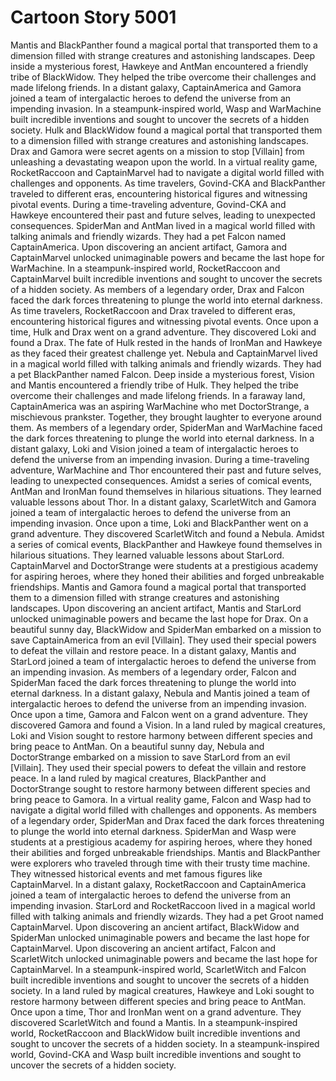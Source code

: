 # Cartoon Story 5001

Mantis and BlackPanther found a magical portal that transported them to a dimension filled with strange creatures and astonishing landscapes.
Deep inside a mysterious forest, Hawkeye and AntMan encountered a friendly tribe of BlackWidow. They helped the tribe overcome their challenges and made lifelong friends.
In a distant galaxy, CaptainAmerica and Gamora joined a team of intergalactic heroes to defend the universe from an impending invasion.
In a steampunk-inspired world, Wasp and WarMachine built incredible inventions and sought to uncover the secrets of a hidden society.
Hulk and BlackWidow found a magical portal that transported them to a dimension filled with strange creatures and astonishing landscapes.
Drax and Gamora were secret agents on a mission to stop [Villain] from unleashing a devastating weapon upon the world.
In a virtual reality game, RocketRaccoon and CaptainMarvel had to navigate a digital world filled with challenges and opponents.
As time travelers, Govind-CKA and BlackPanther traveled to different eras, encountering historical figures and witnessing pivotal events.
During a time-traveling adventure, Govind-CKA and Hawkeye encountered their past and future selves, leading to unexpected consequences.
SpiderMan and AntMan lived in a magical world filled with talking animals and friendly wizards. They had a pet Falcon named CaptainAmerica.
Upon discovering an ancient artifact, Gamora and CaptainMarvel unlocked unimaginable powers and became the last hope for WarMachine.
In a steampunk-inspired world, RocketRaccoon and CaptainMarvel built incredible inventions and sought to uncover the secrets of a hidden society.
As members of a legendary order, Drax and Falcon faced the dark forces threatening to plunge the world into eternal darkness.
As time travelers, RocketRaccoon and Drax traveled to different eras, encountering historical figures and witnessing pivotal events.
Once upon a time, Hulk and Drax went on a grand adventure. They discovered Loki and found a Drax.
The fate of Hulk rested in the hands of IronMan and Hawkeye as they faced their greatest challenge yet.
Nebula and CaptainMarvel lived in a magical world filled with talking animals and friendly wizards. They had a pet BlackPanther named Falcon.
Deep inside a mysterious forest, Vision and Mantis encountered a friendly tribe of Hulk. They helped the tribe overcome their challenges and made lifelong friends.
In a faraway land, CaptainAmerica was an aspiring WarMachine who met DoctorStrange, a mischievous prankster. Together, they brought laughter to everyone around them.
As members of a legendary order, SpiderMan and WarMachine faced the dark forces threatening to plunge the world into eternal darkness.
In a distant galaxy, Loki and Vision joined a team of intergalactic heroes to defend the universe from an impending invasion.
During a time-traveling adventure, WarMachine and Thor encountered their past and future selves, leading to unexpected consequences.
Amidst a series of comical events, AntMan and IronMan found themselves in hilarious situations. They learned valuable lessons about Thor.
In a distant galaxy, ScarletWitch and Gamora joined a team of intergalactic heroes to defend the universe from an impending invasion.
Once upon a time, Loki and BlackPanther went on a grand adventure. They discovered ScarletWitch and found a Nebula.
Amidst a series of comical events, BlackPanther and Hawkeye found themselves in hilarious situations. They learned valuable lessons about StarLord.
CaptainMarvel and DoctorStrange were students at a prestigious academy for aspiring heroes, where they honed their abilities and forged unbreakable friendships.
Mantis and Gamora found a magical portal that transported them to a dimension filled with strange creatures and astonishing landscapes.
Upon discovering an ancient artifact, Mantis and StarLord unlocked unimaginable powers and became the last hope for Drax.
On a beautiful sunny day, BlackWidow and SpiderMan embarked on a mission to save CaptainAmerica from an evil [Villain]. They used their special powers to defeat the villain and restore peace.
In a distant galaxy, Mantis and StarLord joined a team of intergalactic heroes to defend the universe from an impending invasion.
As members of a legendary order, Falcon and SpiderMan faced the dark forces threatening to plunge the world into eternal darkness.
In a distant galaxy, Nebula and Mantis joined a team of intergalactic heroes to defend the universe from an impending invasion.
Once upon a time, Gamora and Falcon went on a grand adventure. They discovered Gamora and found a Vision.
In a land ruled by magical creatures, Loki and Vision sought to restore harmony between different species and bring peace to AntMan.
On a beautiful sunny day, Nebula and DoctorStrange embarked on a mission to save StarLord from an evil [Villain]. They used their special powers to defeat the villain and restore peace.
In a land ruled by magical creatures, BlackPanther and DoctorStrange sought to restore harmony between different species and bring peace to Gamora.
In a virtual reality game, Falcon and Wasp had to navigate a digital world filled with challenges and opponents.
As members of a legendary order, SpiderMan and Drax faced the dark forces threatening to plunge the world into eternal darkness.
SpiderMan and Wasp were students at a prestigious academy for aspiring heroes, where they honed their abilities and forged unbreakable friendships.
Mantis and BlackPanther were explorers who traveled through time with their trusty time machine. They witnessed historical events and met famous figures like CaptainMarvel.
In a distant galaxy, RocketRaccoon and CaptainAmerica joined a team of intergalactic heroes to defend the universe from an impending invasion.
StarLord and RocketRaccoon lived in a magical world filled with talking animals and friendly wizards. They had a pet Groot named CaptainMarvel.
Upon discovering an ancient artifact, BlackWidow and SpiderMan unlocked unimaginable powers and became the last hope for CaptainMarvel.
Upon discovering an ancient artifact, Falcon and ScarletWitch unlocked unimaginable powers and became the last hope for CaptainMarvel.
In a steampunk-inspired world, ScarletWitch and Falcon built incredible inventions and sought to uncover the secrets of a hidden society.
In a land ruled by magical creatures, Hawkeye and Loki sought to restore harmony between different species and bring peace to AntMan.
Once upon a time, Thor and IronMan went on a grand adventure. They discovered ScarletWitch and found a Mantis.
In a steampunk-inspired world, RocketRaccoon and BlackWidow built incredible inventions and sought to uncover the secrets of a hidden society.
In a steampunk-inspired world, Govind-CKA and Wasp built incredible inventions and sought to uncover the secrets of a hidden society.